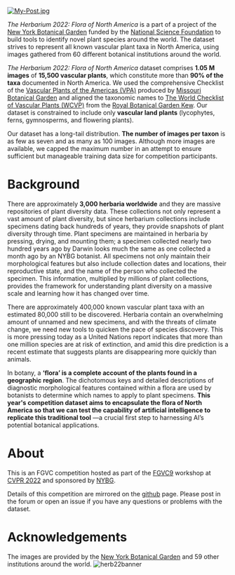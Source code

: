 [![My-Post.jpg](https://i.postimg.cc/15qZZfvt/My-Post.jpg)](https://postimg.cc/Xp4Pf7SS)

*The Herbarium 2022: Flora of North America* is a part of a project of the [New York Botanical Garden](https://www.nybg.org/) funded by the [National Science Foundation](https://www.nsf.gov/awardsearch/showAward?AWD_ID=2054684&HistoricalAwards=false) to build tools to identify novel plant species around the world. The dataset strives to represent all known vascular plant taxa in North America, using images gathered from 60 different botanical institutions around the world. <br>

*The Herbarium 2022: Flora of North America* dataset comprises **1.05 M images** of **15,500 vascular plants**, which constitute more than **90% of the taxa** documented in North America. We used the comprehensive Checklist of the [Vascular Plants of the Americas (VPA)](https://doi.org/10.1126/science.aao0398) produced by [Missouri Botanical Garden](https://www.missouribotanicalgarden.org/) and aligned the taxonomic names to [The World Checklist of Vascular Plants (WCVP)](https://www.nature.com/articles/s41597-021-00997-6) from the [Royal Botanical Garden Kew](https://www.kew.org/). Our dataset is constrained to include only **vascular land plants** (lycophytes, ferns, gymnosperms, and flowering plants). <br>

Our dataset has a long-tail distribution. **The number of images per taxon** is as few as seven and as many as 100 images. Although more images are available, we capped the maximum number in an attempt to ensure sufficient but manageable training data size for competition participants. <br>


# Background

There are approximately **3,000 herbaria worldwide** and they are massive repositories of plant diversity data. These collections not only represent a vast amount of plant diversity, but since herbarium collections include specimens dating back hundreds of years, they provide snapshots of plant diversity through time. Plant specimens are maintained in herbaria by pressing, drying, and mounting them; a specimen collected nearly two hundred years ago by Darwin looks much the same as one collected a month ago by an NYBG botanist. All specimens not only maintain their morphological features but also include collection dates and locations, their reproductive state, and the name of the person who collected the specimen. This information, multiplied by millions of plant collections, provides the framework for understanding plant diversity on a massive scale and learning how it has changed over time. 


There are approximately 400,000 known vascular plant taxa with an estimated 80,000 still to be discovered. Herbaria contain an overwhelming amount of unnamed and new specimens, and with the threats of climate change, we need new tools to quicken the pace of species discovery. This is more pressing today as a United Nations report indicates that more than one million species are at risk of extinction, and amid this dire prediction is a recent estimate that suggests plants are disappearing more quickly than animals. 


In botany, a **‘flora’ is a complete account of the plants found in a geographic region**. The dichotomous keys and detailed descriptions of diagnostic morphological features contained within a flora are used by botanists to determine which names to apply to plant specimens. **This year's competition dataset aims to encapsulate the flora of North America so that we can test the capability of artificial intelligence to replicate this traditional tool** —a crucial first step to harnessing AI’s potential botanical applications.    


# About

This is an FGVC competition hosted as part of the [FGVC9](https://sites.google.com/view/fgvc9) workshop at [CVPR 2022](http://cvpr2022.thecvf.com/) and sponsored by [NYBG](https://www.nybg.org/).

Details of this competition are mirrored on the [github](https://github.com/visipedia/herbarium_comp) page. Please post in the forum or open an issue if you have any questions or problems with the dataset.

# Acknowledgements

The images are provided by the [New York Botanical Garden](https://www.nybg.org/) and 59 other institutions around the world. 
![herb22banner](https://i.postimg.cc/g0DJMF52/output.png)
